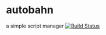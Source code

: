 # autobahn
a simple script manager
[![Build Status](https://travis-ci.org/vlnk/autobahn.svg?branch=master)](https://travis-ci.org/vlnk/autobahn)
